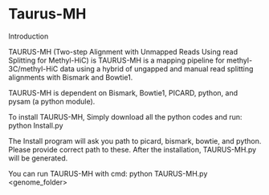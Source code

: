 # Taurus-MH

Introduction

TAURUS-MH (Two-step Alignment with Unmapped Reads Using read Splitting for Methyl-HiC) is TAURUS-MH is a mapping pipeline for methyl-3C/methyl-HiC data using a hybrid of ungapped and manual read splitting alignments with Bismark and Bowtie1.

TAURUS-MH is dependent on Bismark, Bowtie1, PICARD, python, and pysam (a python module).

To install TAURUS-MH, Simply download all the python codes and run:
python Install.py

The Install program will ask you path to picard, bismark, bowtie, and python. Please provide correct path to these.
After the installation, TAURUS-MH.py will be generated.

You can run TAURUS-MH with cmd:
python TAURUS-MH.py <genome_folder> <G to A converted mate> <C to T converted mate>  
  
